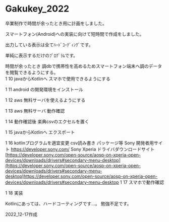 # Gakukey_2022

卒業制作で時間が余ったとき用に計画をしました。

スマートフォン(Android)への実装に向けて短時間で作成をしました。

出力している表示は全てﾊｰﾄﾞｺｰﾃﾞｨﾝｸﾞです。

単純に表示するだけのﾌﾟﾛｸﾞﾗﾑです。

時間が余ったとき 調dbで携帯性を高めるためスマートフォン端末へ調のデータを閲覧できるようにする。	
1 10 javaからKotlinへ スマホで使用できるようにする

1 11 android の開発環境をインストール

1 12 aws 無料サーバを使えるようにする

1 13 aws 無料サーバ 動作確認

1 14 動作確認後 楽典csvのエクセルを置く

1 15 javaからKotlinへ エクスポート

1 16 kotlinプログラムを適宜変更 csv読み書き パッケージ等
   Sony 開発者用サイト https://developer.sony.com/
   Sony Xperia ドライバダウンロードサイト [https://developer.sony.com/open-source/aosp-on-xperia-open-devices/downloads/drivers#secondary-menu-desktop](https://developer.sony.com/open-source/aosp-on-xperia-open-devices/downloads/drivers#secondary-menu-desktop)https://developer.sony.com/open-source/aosp-on-xperia-open-devices/downloads/drivers#secondary-menu-desktop
1 17 スマホで動作確認

1 18 実装

Kotlinにあっては、ハードコーティングです…。 勉強不足です。 

2022_12-17作成

